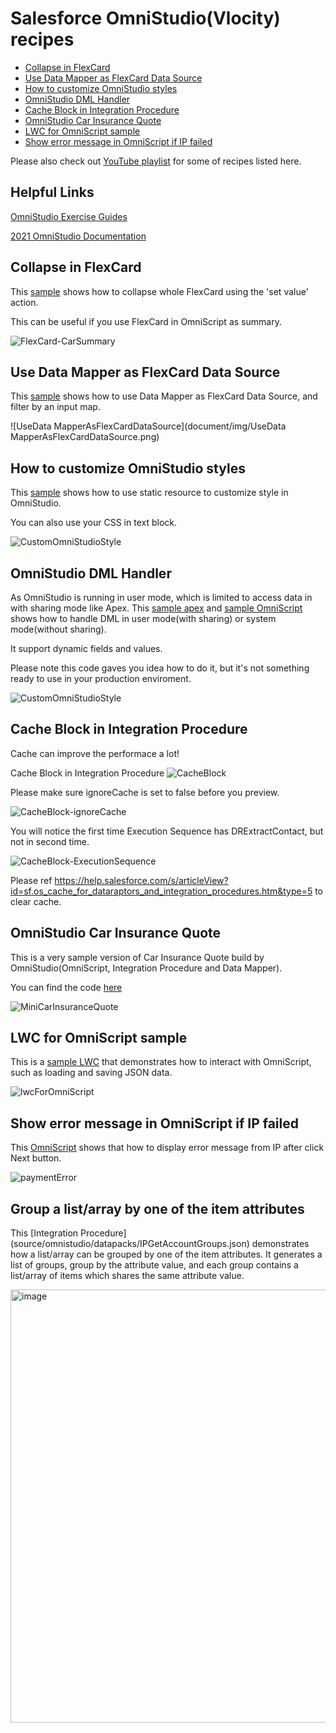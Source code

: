 # Salesforce OmniStudio(Vlocity) recipes

-   [Collapse in FlexCard](#collapse-in-flexcard)
-   [Use Data Mapper as FlexCard Data Source](#use-data-mapper-as-flexcard-data-source)
-   [How to customize OmniStudio styles](#how-to-customize-omnistudio-styles)
-   [OmniStudio DML Handler](#omnistudio-dml-handler)
-   [Cache Block in Integration Procedure](#cache-block-in-integration-procedure)
-   [OmniStudio Car Insurance Quote](#omnistudio-car-insurance-quote)
-   [LWC for OmniScript sample ](#lwc-for-omniscript-sample)
-   [Show error message in OmniScript if IP failed](#show-error-message-in-omniscript-if-ip-failed)

Please also check out [YouTube playlist](https://www.youtube.com/playlist?list=PL_7QTUl9lWwCE2_t-HGSKiaBBgbDdrLys) for some of recipes listed here.

## Helpful Links

[OmniStudio Exercise Guides](https://trailhead.salesforce.com/trailblazer-community/feed/0D54S00000C5XMGSA3)

[2021 OmniStudio Documentation](https://drive.google.com/file/d/1-mIX4lrMWwDHCqgOuTqztvrbPj-2dfzo/view)

## Collapse in FlexCard

This [sample](source/omnistudio/main/default/omniUiCard/CarSummary_ApexForcePtyLtd_1.ouc-meta.xml) shows how to collapse whole FlexCard using the 'set value' action.

This can be useful if you use FlexCard in OmniScript as summary.

![FlexCard-CarSummary](document/img/FlexCard-CarSummary.png)

## Use Data Mapper as FlexCard Data Source

This [sample](source/omnistudio/main/default/omniUiCard/DRAsDataSource_ApexForcePtyLtd_1.ouc-meta.xml) shows how to use Data Mapper as FlexCard Data Source, and filter by an input map.

![UseData MapperAsFlexCardDataSource](document/img/UseData MapperAsFlexCardDataSource.png)

## How to customize OmniStudio styles

This [sample](source/omnistudio/main/default/omniScripts/ApexForcePtyLtd_CarInsuranceQuote_English_2.os-meta.xml) shows how to use static resource to customize style in OmniStudio.

You can also use your CSS in text block.

![CustomOmniStudioStyle](document/img/CustomOmniStudioStyle.png)

## OmniStudio DML Handler

As OmniStudio is running in user mode, which is limited to access data in with sharing mode like Apex. This [sample apex](source/omnistudio/classes/OmniStudioDmlHandler.cls) and [sample OmniScript](source/omnistudio/main/default/omniScripts/ApexForcePtyLtd_CarInsuranceQuote_English_2.os-meta.xml) shows how to handle DML in user mode(with sharing) or system mode(without sharing).

It support dynamic fields and values.

Please note this code gaves you idea how to do it, but it's not something ready to use in your production enviroment.

![CustomOmniStudioStyle](document/img/OmniStudioDmlHandler.png)

## Cache Block in Integration Procedure

Cache can improve the performace a lot!

Cache Block in Integration Procedure
![CacheBlock](document/img/CacheBlock.png)

Please make sure ignoreCache is set to false before you preview.

![CacheBlock-ignoreCache](document/img/CacheBlock-ignoreCache.png)

You will notice the first time Execution Sequence has DRExtractContact, but not in second time.

![CacheBlock-ExecutionSequence](document/img/CacheBlock-ExecutionSequence.png)

Please ref https://help.salesforce.com/s/articleView?id=sf.os_cache_for_dataraptors_and_integration_procedures.htm&type=5 to clear cache.

## OmniStudio Car Insurance Quote

This is a very sample version of Car Insurance Quote build by OmniStudio(OmniScript, Integration Procedure and Data Mapper).

You can find the code [here](source/omnistudio/main/default/omniScripts/ApexForcePtyLtd_CarInsuranceQuote_English_5.os-meta.xml)

![MiniCarInsuranceQuote](document/img/MiniCarInsuranceQuote.png)

## LWC for OmniScript sample

This is a [sample LWC](source/omnistudio/main/default/lwc/omniUpperCaseText/omniUpperCaseText.js) that demonstrates how to interact with OmniScript, such as loading and saving JSON data.

![lwcForOmniScript](document/img/lwcForOmniScript.png)

## Show error message in OmniScript if IP failed

This [OmniScript](source/omnistudio/main/default/omniScripts/ApexForcePtyLtd_CarInsurancePayment_English_1.os-meta.xml) shows that how to display error message from IP after click Next button.

![paymentError](document/img/paymentError.png)

## Group a list/array by one of the item attributes

This [Integration Procedure] (source/omnistudio/datapacks/IPGetAccountGroups.json) demonstrates how a list/array can be grouped by one of the item attributes.
It generates a list of groups, group by the attribute value, and each group contains a list/array of items which shares the same attribute value.

<img width="693" alt="image" src="https://github.com/jasong327/omnistudio-recipes/assets/6101374/996a7975-cc40-4dad-9b64-f896208e1d4a">
